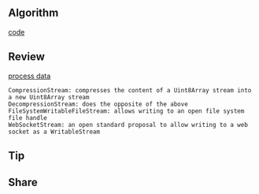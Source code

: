 ## Algorithm

[code](/images/temp/haha-2024-07-28.png)

## Review

[process data](https://dev.to/krofdrakula/reading-and-parsing-large-files-in-javascript-the-right-way-3i0o)

```
CompressionStream: compresses the content of a Uint8Array stream into a new Uint8Array stream
DecompressionStream: does the opposite of the above
FileSystemWritableFileStream: allows writing to an open file system file handle
WebSocketStream: an open standard proposal to allow writing to a web socket as a WritableStream
```

## Tip

## Share
